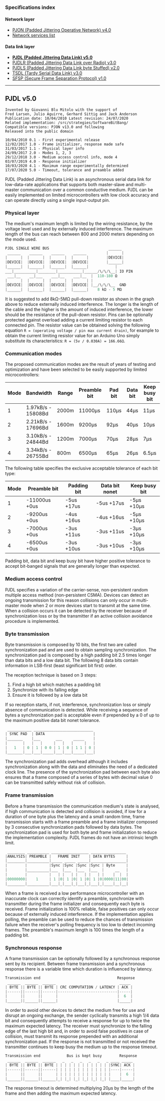 
### Specifications index

#### Network layer
- [PJON (Padded Jittering Operative Network) v4.0](/specification/PJON-protocol-specification-v4.0.md)
- [Network services list](/specification/PJON-network-services-list.md)
#### Data link layer
- **[PJDL (Padded Jittering Data Link) v5.0](/src/strategies/SoftwareBitBang/specification/PJDL-specification-v5.0.md)**
- [PJDLR (Padded Jittering Data Link over Radio) v3.0](/src/strategies/OverSampling/specification/PJDLR-specification-v3.0.md)
- [PJDLS (Padded Jittering Data Link byte Stuffed) v2.0](/src/strategies/AnalogSampling/specification/PJDLS-specification-v2.0.md)
- [TSDL (Tardy Serial Data Link) v3.0](/src/strategies/ThroughSerial/specification/TSDL-specification-v3.0.md)
- [SFSP (Secure Frame Separation Protocol) v1.0](/specification/SFSP-frame-separation-specification-v1.0.md)

---

## PJDL v5.0
```
Invented by Giovanni Blu Mitolo with the support of
Fred Larsen, Julio Aguirre, Gerhard Sittig and Jack Anderson
Publication date: 10/04/2010 Latest revision: 24/07/2020
Related implementation: /src/strategies/SoftwareBitBang/
Compatible versions: PJON v13.0 and following
Released into the public domain

10/04/2010 0.1 - First experimental release
12/02/2017 1.0 - Frame initializer, response made safe
31/03/2017 1.1 - Physical layer info
24/09/2017 2.0 - Modes 1, 2, 3
29/12/2018 3.0 - Medium access control info, mode 4
03/07/2019 4.0 - Response initializer
10/03/2020 4.1 - Maximum range experimentally determined
17/07/2020 5.0 - Timeout, tolerance and preamble added
```
PJDL (Padded Jittering Data Link) is an asynchronous serial data link for low-data-rate applications that supports both master-slave and multi-master communication over a common conductive medium. PJDL can be easily implemented on limited microcontrollers with low clock accuracy and can operate directly using a single input-output pin.

### Physical layer
The medium's maximum length is limited by the wiring resistance, by the voltage level used and by externally induced interference. The maximum length of the bus can reach between 800 and 2000 meters depending on the mode used.
```cpp
PJDL SINGLE WIRE BUS                           ______
 ______    ______    ______    ______         |      |
|      |  |      |  |      |  |      |        |DEVICE|
|DEVICE|  |DEVICE|  |DEVICE|  |DEVICE|        |______|
|______|  |______|  |______|  |______|            |
___|__________|________|___________|______/\/\/\__| IO PIN
 ___|__    __|___    ___|__    ___|__  |  110-180 Ω
|      |  |      |  |      |  |      | |  
|DEVICE|  |DEVICE|  |DEVICE|  |DEVICE| |__/\/\/\__  GND
|______|  |______|  |______|  |______|    8 kΩ - 5 MΩ    
```
It is suggested to add 8kΩ-5MΩ pull-down resistor as shown in the graph above to reduce externally induced interference. The longer is the length of the cable and the higher is the amount of induced interference, the lower should be the resistance of the pull-down resistor. Pins can be optionally protected against overload adding a current limiting resistor to each connected pin. The resistor value can be obtained solving the following equation `R = (operating voltage / pin max current drain)`, for example to obtain the current limiting resistor value for an Arduino Uno simply substitute its characteristics: `R = (5v / 0.030A) = 166.66Ω`.

### Communication modes
The proposed communication modes are the result of years of testing and optimization and have been selected to be easily supported by limited microcontrollers:

| Mode | Bandwidth          | Range | Preamble bit | Pad bit | Data bit | Keep busy bit | Latency | Timeout |
| ---- | ------------------ | ----- | ------------ | ------- | -------- | ------------- | ------- | ------- |
| 1    | 1.97kB/s - 15808Bd | 2000m | 11000µs      | 110µs   | 44µs     | 11µs          | 13µs    | 20µs/B  |
| 2    | 2.21kB/s - 17696Bd | 1600m | 9200µs       | 92µs    | 40µs     | 10µs          | 10µs    | 20µs/B  |
| 3    | 3.10kB/s - 24844Bd | 1200m | 7000µs       | 70µs    | 28µs     | 7µs           | 8µs     | 20µs/B  |
| 4    | 3.34kB/s - 26755Bd |  800m | 6500µs       | 65µs    | 26µs     | 6.5µs         | 5µs     | 20µs/B  |

The following table specifies the exclusive acceptable tolerance of each bit type:

| Mode | Preamble bit   | Padding bit | Data bit nonet | Keep busy bit |
| ---- | -------------- | ----------- | -------------- | ------------- |
| 1    | -11000us +0us  | -5us +17us  | -5us +17us     | -5µs +10µs    |
| 2    | -9200us +0us   | -4us +16us  | -4us +16us     | -5µs +10µs    |
| 3    | -7000us +0us   | -3us +11us  | -3us +11us     | -3µs +10µs    |
| 4    | -6500us +0us   | -3us +10us  | -3us +10us     | -3µs +10µs    |

Padding bit, data bit and keep busy bit have higher positive tolerance to accept bit-banged signals that are generally longer than expected.

### Medium access control
PJDL specifies a variation of the carrier-sense, non-persistent random multiple access method (non-persistent CSMA). Devices can detect an ongoing transmission for this reason collisions can only occur in multi-master mode when 2 or more devices start to transmit at the same time. When a collision occurs it can be detected by the receiver because of synchronization loss or by the transmitter if an active collision avoidance procedure is implemented.

### Byte transmission
Byte transmission is composed by 10 bits, the first two are called synchronization pad and are used to obtain sampling synchronization. The synchronization pad is composed by a high padding bit 2.5 times longer than data bits and a low data bit. The following 8 data bits contain information in LSB-first (least significant bit first) order.

The reception technique is based on 3 steps:
1. Find a high bit which matches a padding bit
2. Synchronize with its falling edge
3. Ensure it is followed by a low data bit

If so reception starts, if not, interference, synchronization loss or simply absence of communication is detected. While receiving a sequence of bytes a synchronization pad is acceptable even if prepended by a 0 of up to the maximum positive data bit nonet tolerance.

```cpp  
 ___________ ___________________________
| SYNC PAD  | DATA                      |
|_______    |___       ___     _____    |
|       |   |   |     |   |   |     |   |
|   1   | 0 | 1 | 0 0 | 1 | 0 | 1 1 | 0 |
|_______|___|___|_____|___|___|_____|___|
```
The synchronization pad adds overhead although it includes synchronization along with the data and eliminates the need of a dedicated clock line. The presence of the synchronization pad between each byte also ensures that a frame composed of a series of bytes with decimal value 0 can be transmitted safely without risk of collision.

### Frame transmission
Before a frame transmission the communication medium's state is analysed, if high communication is detected and collision is avoided, if low for a duration of one byte plus the latency and a small random time, frame transmission starts with a frame preamble and a frame initializer composed by 3 consecutive synchronization pads followed by data bytes. The synchronization pad is used for both byte and frame initialization to reduce the implementation complexity. PJDL frames do not have an intrinsic length limit.
```cpp  
 ________ __________ _________________ ________________
|ANALYSIS| PREAMBLE |   FRAME INIT    | DATA BYTES     |
|________|__________|_____ _____ _____|________________|
|        |          |Sync |Sync |Sync |Sync | Byte     |
|        |__________|___  |___  |___  |___  |     __   |
|        |          |   | |   | |   | |   | |    |  |  |
|00000000|    1     | 1 |0| 1 |0| 1 |0| 1 |0|0000|11|00|
|________|__________|___|_|___|_|___|_|___|_|____|__|__|
```
When a frame is received a low performance microcontroller with an inaccurate clock can correctly identify a preamble, synchronize with transmitter during the frame initializer and consequently each byte is received. Frame initialization is 100% reliable, false positives can only occur because of externally induced interference. If the implementation applies polling, the preamble can be used to reduce the chances of transmission failure when the receiver's polling frequency is too low to detect incoming frames. The preamble's maximum length is 100 times the length of a padding bit.

### Synchronous response
A frame transmission can be optionally followed by a synchronous response sent by its recipient. Between frame transmission and a synchronous response there is a variable time which duration is influenced by latency.
```cpp  
Transmission end                                   Response
 ______  ______  ______                             _____
| BYTE || BYTE || BYTE | CRC COMPUTATION / LATENCY | ACK |
|------||------||------|---------------------------|-----|
|      ||      ||      |                           |  6  |
|______||______||______|                           |_____|
```  
In order to avoid other devices to detect the medium free for use and disrupt an ongoing exchange, the sender cyclically transmits a high 1/4 data bit and consequently attempts to receive a response for up to twice the maximum expected latency. The receiver must synchronize to the falling edge of the last high bit and, in order to avoid false positives in case of collision, must transmit its response prepended with an additional synchronization pad. If the response is not transmitted or not received the transmitter continues to keep busy the medium up to the response timeout.
```cpp  
Transmission end            Bus is kept busy        Response
 ______  ______  ______   _   _   _   _   _   _ ____ _____  
| BYTE || BYTE || BYTE | | | | | | | | | | | | |SYNC| ACK |
|------||------||------| | | | | | | | | | | | |----|-----|
|      ||      ||      | | | | | | | | | | | | |    |  6  |
|______||______||______|_| |_| |_| |_| |_| |_| |____|_____|
```
The response timeout is determined multiplying 20µs by the length of the frame and then adding the maximum expected latency.
